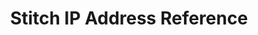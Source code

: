 ---
# -------------------------- #
#      Page & Formatting     #
# -------------------------- #

title: Stitch IP Address Reference
permalink: /account-security/stitch-ip-addresses
summary: "The IP addresses Stitch uses for each supported data pipeline region."

input: false
layout: general
feedback: true

key: "ip-addresses"
type: "security"
weight: 5


# -------------------------- #
#        Introduction        #
# -------------------------- #

intro: |
  {% capture region-note %}
  **Not sure which data pipeline region your account uses?** [Click here for help]({{ link.security.supported-operating-regions | prepend: site.baseurl | append: "#identify-data-pipeline-region" }}).
  {% endcapture %}
  {% include note.html type="single-line" content=region-note %}

  To connect to some integrations and destinations, you'll need to grant Stitch access by whitelisting our IP addresses. The IP addresses you use depend on the [data pipeline region]({{ link.security.supported-operating-regions | prepend: site.baseurl }}) your account is in.

  In this guide:

  {% for region in site.data.stitch.regions %}
  - [{{ region.name }} region IP addresses](#{{ region.id }}-ip-addresses)
  {% endfor %}


# -------------------------- #
#           Content          #
# -------------------------- #

sections:
  - content: |
      {% for region in site.data.stitch.regions %}
      ## {{ region.name }} region IP addresses {#{{ region.id }}-ip-addresses}

      If your Stitch account uses the **{{ region.name }}** region, you'll use the following list of IP addresses when asked to perform any IP whitelisting:

      {% for ip in ip-addresses[region.id] %}
      - {{ ip.ip }}
      {% endfor %}

      **Need a comma-delimited list of these IP addresses?** Click **Copy** to copy the list to your clipboard:

      {% capture ip-list %}
      {% for ip in ip-addresses[region.id] %}{{ ip.ip }}{% unless forloop.last == true %},{% endunless %}{% endfor %}
      {% endcapture %}

      {% capture code %}{{ ip-list | strip }}
      {% endcapture %}

      {% include layout/code-snippet.html code=code language="markdown" %}

      {% unless forloop.last == true %}
      <hr>
      {% endunless %}
      {% endfor %}
---
